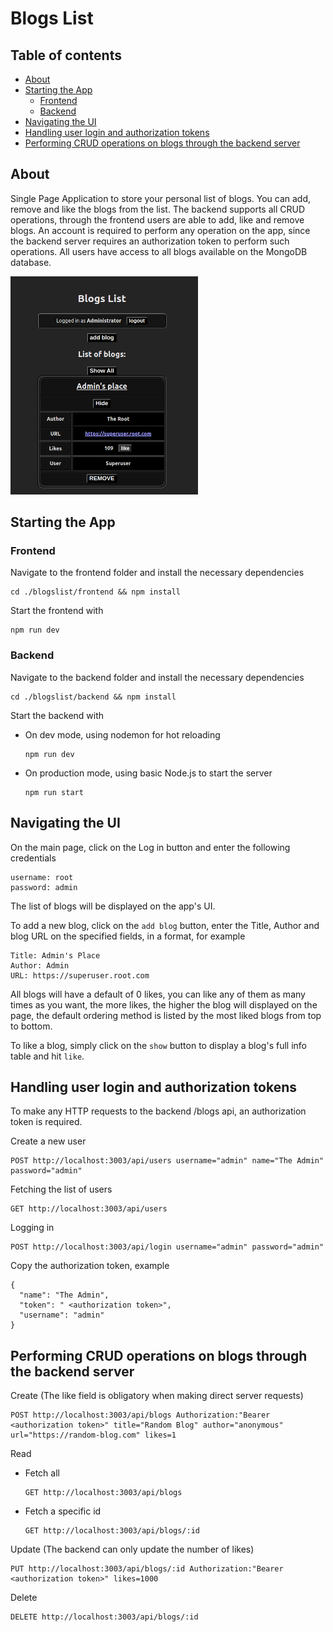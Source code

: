 # Blogs List
## Table of contents
  - [About](#about)
  - [Starting the App](#starting-the-app)
    - [Frontend](#frontend)
    - [Backend](#backend)
  - [Navigating the UI](#navigating-the-ui)
  - [Handling user login and authorization tokens](#handling-user-login-and-authorization-tokens)
  - [Performing CRUD operations on blogs through the backend server](#performing-crud-operations-on-blogs-through-the-backend-server)


## About
Single Page Application to store your personal list of blogs. You can add, remove and like the blogs from the list. The backend supports all CRUD operations, through the frontend users are able to add, like and remove blogs. An account is required to perform any operation on the app, since the backend server requires an authorization token to perform such operations. All users have access to all blogs available on the MongoDB database.

<img src="../github/screenshots/blogslist.png" alt="Blogs List app UI" width="300"/>

## Starting the App
### Frontend
Navigate to the frontend folder and install the necessary dependencies
  ```
  cd ./blogslist/frontend && npm install
  ```

Start the frontend with
  ```
  npm run dev
  ```

### Backend
Navigate to the backend folder and install the necessary dependencies
  ```
  cd ./blogslist/backend && npm install
  ```

Start the backend with
  * On dev mode, using nodemon for hot reloading
    ```
    npm run dev
    ```

  * On production mode, using basic Node.js to start the server
    ```
    npm run start
    ```

## Navigating the UI
On the main page, click on the Log in button and enter the following credentials
  ```
  username: root
  password: admin
  ```

The list of blogs will be displayed on the app's UI.

To add a new blog, click on the `add blog` button, enter the Title, Author and blog URL on the specified fields, in a format, for example
  ```
  Title: Admin's Place
  Author: Admin
  URL: https://superuser.root.com
  ```

All blogs will have a default of 0 likes, you can like any of them as many times as you want, the more likes, the higher the blog will displayed on the page, the default ordering method is listed by the most liked blogs from top to bottom.

To like a blog, simply click on the `show` button to display a blog's full info table and hit `like`.

## Handling user login and authorization tokens
To make any HTTP requests to the backend /blogs api, an authorization token is required.

Create a new user
  ```
  POST http://localhost:3003/api/users username="admin" name="The Admin" password="admin"
  ```

Fetching the list of users
  ```
  GET http://localhost:3003/api/users
  ```

Logging in
  ```
  POST http://localhost:3003/api/login username="admin" password="admin"
  ```

Copy the authorization token, example
  ```
  {
    "name": "The Admin",
    "token": " <authorization token>",
    "username": "admin"
  }
  ```

## Performing CRUD operations on blogs through the backend server
Create (The like field is obligatory when making direct server requests)
  ```
  POST http://localhost:3003/api/blogs Authorization:"Bearer  <authorization token>" title="Random Blog" author="anonymous" url="https://random-blog.com" likes=1
  ```

Read
  * Fetch all
    ```
    GET http://localhost:3003/api/blogs
    ```

  * Fetch a specific id
    ```
    GET http://localhost:3003/api/blogs/:id
    ```

Update (The backend can only update the number of likes)
  ```
  PUT http://localhost:3003/api/blogs/:id Authorization:"Bearer <authorization token>" likes=1000
  ```

Delete
  ```
  DELETE http://localhost:3003/api/blogs/:id
  ```
